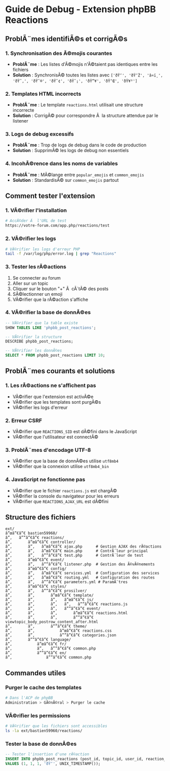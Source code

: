 # Guide de Debug - Extension phpBB Reactions

## ProblÃ¨mes identifiÃ©s et corrigÃ©s

### 1. Synchronisation des Ã©mojis courantes
- **ProblÃ¨me** : Les listes d'Ã©mojis n'Ã©taient pas identiques entre les fichiers
- **Solution** : SynchronisÃ© toutes les listes avec `['ðŸ‘', 'ðŸ‘Ž', 'â¤ï¸', 'ðŸ˜‚', 'ðŸ˜®', 'ðŸ˜¢', 'ðŸ˜¡', 'ðŸ”¥', 'ðŸ‘Œ', 'ðŸ¥³']`

### 2. Templates HTML incorrects
- **ProblÃ¨me** : Le template `reactions.html` utilisait une structure incorrecte
- **Solution** : CorrigÃ© pour correspondre Ã  la structure attendue par le listener

### 3. Logs de debug excessifs
- **ProblÃ¨me** : Trop de logs de debug dans le code de production
- **Solution** : SupprimÃ© les logs de debug non essentiels

### 4. IncohÃ©rence dans les noms de variables
- **ProblÃ¨me** : MÃ©lange entre `popular_emojis` et `common_emojis`
- **Solution** : StandardisÃ© sur `common_emojis` partout

## Comment tester l'extension

### 1. VÃ©rifier l'installation
```bash
# AccÃ©der Ã  l'URL de test
https://votre-forum.com/app.php/reactions/test
```

### 2. VÃ©rifier les logs
```bash
# VÃ©rifier les logs d'erreur PHP
tail -f /var/log/php/error.log | grep "Reactions"
```

### 3. Tester les rÃ©actions
1. Se connecter au forum
2. Aller sur un topic
3. Cliquer sur le bouton "+" Ã  cÃ´tÃ© des posts
4. SÃ©lectionner un emoji
5. VÃ©rifier que la rÃ©action s'affiche

### 4. VÃ©rifier la base de donnÃ©es
```sql
-- VÃ©rifier que la table existe
SHOW TABLES LIKE 'phpbb_post_reactions';

-- VÃ©rifier la structure
DESCRIBE phpbb_post_reactions;

-- VÃ©rifier les donnÃ©es
SELECT * FROM phpbb_post_reactions LIMIT 10;
```

## ProblÃ¨mes courants et solutions

### 1. Les rÃ©actions ne s'affichent pas
- VÃ©rifier que l'extension est activÃ©e
- VÃ©rifier que les templates sont purgÃ©s
- VÃ©rifier les logs d'erreur

### 2. Erreur CSRF
- VÃ©rifier que `REACTIONS_SID` est dÃ©fini dans le JavaScript
- VÃ©rifier que l'utilisateur est connectÃ©

### 3. ProblÃ¨mes d'encodage UTF-8
- VÃ©rifier que la base de donnÃ©es utilise `utf8mb4`
- VÃ©rifier que la connexion utilise `utf8mb4_bin`

### 4. JavaScript ne fonctionne pas
- VÃ©rifier que le fichier `reactions.js` est chargÃ©
- VÃ©rifier la console du navigateur pour les erreurs
- VÃ©rifier que `REACTIONS_AJAX_URL` est dÃ©fini

## Structure des fichiers

```
ext/
â”œâ”€â”€ bastien59960/
â”‚   â””â”€â”€ reactions/
â”‚       â”œâ”€â”€ controller/
â”‚       â”‚   â”œâ”€â”€ ajax.php      # Gestion AJAX des rÃ©actions
â”‚       â”‚   â”œâ”€â”€ main.php      # ContrÃ´leur principal
â”‚       â”‚   â””â”€â”€ test.php      # ContrÃ´leur de test
â”‚       â”œâ”€â”€ event/
â”‚       â”‚   â””â”€â”€ listener.php  # Gestion des Ã©vÃ©nements
â”‚       â”œâ”€â”€ config/
â”‚       â”‚   â”œâ”€â”€ services.yml  # Configuration des services
â”‚       â”‚   â”œâ”€â”€ routing.yml   # Configuration des routes
â”‚       â”‚   â””â”€â”€ parameters.yml # ParamÃ¨tres
â”‚       â”œâ”€â”€ styles/
â”‚       â”‚   â””â”€â”€ prosilver/
â”‚       â”‚       â”œâ”€â”€ template/
â”‚       â”‚       â”‚   â”œâ”€â”€ js/
â”‚       â”‚       â”‚   â”‚   â””â”€â”€ reactions.js
â”‚       â”‚       â”‚   â””â”€â”€ event/
â”‚       â”‚       â”‚       â”œâ”€â”€ reactions.html
â”‚       â”‚       â”‚       â””â”€â”€ viewtopic_body_postrow_content_after.html
â”‚       â”‚       â””â”€â”€ theme/
â”‚       â”‚           â”œâ”€â”€ reactions.css
â”‚       â”‚           â””â”€â”€ categories.json
â”‚       â””â”€â”€ language/
â”‚           â”œâ”€â”€ fr/
â”‚           â”‚   â””â”€â”€ common.php
â”‚           â””â”€â”€ en/
â”‚               â””â”€â”€ common.php
```

## Commandes utiles

### Purger le cache des templates
```bash
# Dans l'ACP de phpBB
Administration > GÃ©nÃ©ral > Purger le cache
```

### VÃ©rifier les permissions
```bash
# VÃ©rifier que les fichiers sont accessibles
ls -la ext/bastien59960/reactions/
```

### Tester la base de donnÃ©es
```sql
-- Tester l'insertion d'une rÃ©action
INSERT INTO phpbb_post_reactions (post_id, topic_id, user_id, reaction_emoji, reaction_time) 
VALUES (1, 1, 1, 'ðŸ‘', UNIX_TIMESTAMP());
```
